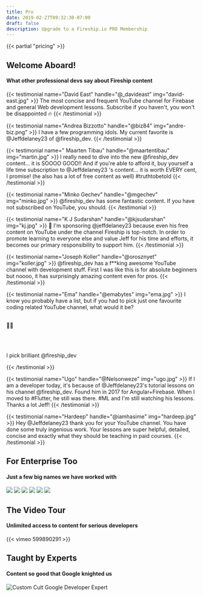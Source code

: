 ```yaml
---
title: Pro
date: 2019-02-27T09:32:30-07:00
draft: false
description: Upgrade to a Fireship.io PRO Membership
---
```



{{< partial "pricing" >}}

<h2 class="text-center home-heading">Welcome Aboard!</h2>
<h4 class="home-sub-heading text-center">What other professional devs say about Fireship content</h4>

<div class="row tweet-grid">


<div>

{{< testimonial name="David East" handle="@_davideast" img="david-east.jpg" >}}
    The most concise and frequent YouTube channel for Firebase and general Web development lessons. Subscribe if you haven't, <span class="hi">you won't be disappointed 🔥</span>
{{< /testimonial >}}

{{< testimonial name="Andrea Bizzotto" handle="@biz84" img="andre-biz.png" >}}
    I have a few <span class="hi">programming idols</span>. My current favorite is @Jeffdelaney23 of @fireship_dev.
{{< /testimonial >}}

{{< testimonial name=" Maarten Tibau" handle="@maartentibau" img="martin.jpg" >}}
    I really need to dive into the new @fireship_dev content... <span class="hi">it is SOOOO GOOD!!</span> And if you're able to afford it, buy yourself a life time subscription to @Jeffdelaney23 's content... it is worth EVERY cent, I promise! (he also has a lot of free content as well) #truthtobetold
{{< /testimonial >}}

</div>


<div>

{{< testimonial name="Minko Gechev" handle="@mgechev" img="minko.jpg" >}}
@fireship_dev has some <span class="hi">fantastic content</span>. If you have not subscribed on YouTube, you should.
{{< /testimonial >}}

{{< testimonial name="K J Sudarshan" handle="@kjsudarshan" img="kj.jpg" >}}
💖 I'm sponsoring @jeffdelaney23 because even his free content on YouTube under the channel Fireship is <span class="hi">top-notch</span>. In order to promote learning to everyone else and value Jeff for his time and efforts, it becomes our primary responsibility to support him.
{{< /testimonial >}}


{{< testimonial name="Joseph Koller" handle="@orosznyet" img="koller.jpg" >}}
@fireship_dev has a <span class="hi">f**king awesome YouTube channel</span> with development stuff. First I was like this is for absolute beginners but noooo, it has surprisingly amazing content even for pros.
{{< /testimonial >}}

</div>

<div>

{{< testimonial name="Ema" handle="@emabytes" img="ema.jpg" >}}
I know you probably have a list, but if you had to pick <span class="hi">just one favourite</span> coding related YouTube channel, what would it be? 
<br />
<br />

🍒🤓

<br />
<br />

<span class="hi">I pick brilliant @fireship_dev</span>

{{< /testimonial >}}

{{< testimonial name="Ugo" handle="@Nelsonweze" img="ugo.jpg" >}}
If I am a developer today, it's because of @Jeffdelaney23's tutorial lessons on his channel @fireship_dev. Found him in 2017 for Angular+Firebase. When I moved to #Flutter, he still was there. #ML and <span class="hi">I'm still watching his lessons</span>. Thanks a lot Jeff!
{{< /testimonial >}}

{{< testimonial name="Hardeep" handle="@iamhasime" img="hardeep.jpg" >}}
Hey @Jeffdelaney23 thank you for your YouTube channel. You have done <span class="hi">some truly ingenious work</span>. Your lessons are super helpful, detailed, concise and exactly what they should be teaching in paid courses.
{{< /testimonial >}}



</div>

</div>

<h2 class="text-center home-heading">For Enterprise Too</h2>
<h4 class="home-sub-heading text-center">Just a few big names we have worked with</h4>


<div class="brand-grid">
    <img src="/img/brands/google.png">
    <img src="/img/brands/fbi.png">
    <img src="/img/brands/redis.png">
    <img src="/img/brands/nrwl.png">
    <img src="/img/brands/mongodb.png">
    <img src="/img/brands/dgraph.png">
</div>


<h2 class="text-center home-heading">The Video Tour</h2>
<h4 class="home-sub-heading text-center">Unlimited access to content for serious developers</h4>

<div class="vid vid-center">
{{< vimeo 599890291 >}}
</div>

<h2 class="text-center home-heading">Taught by Experts</h2>
<h4 class="home-sub-heading text-center">Content so good that Google knighted us</h4>

<div class="flex-center">
<img alt="Custom Cult Google Developer Expert" src="/img/pages/gde.png">
</div>